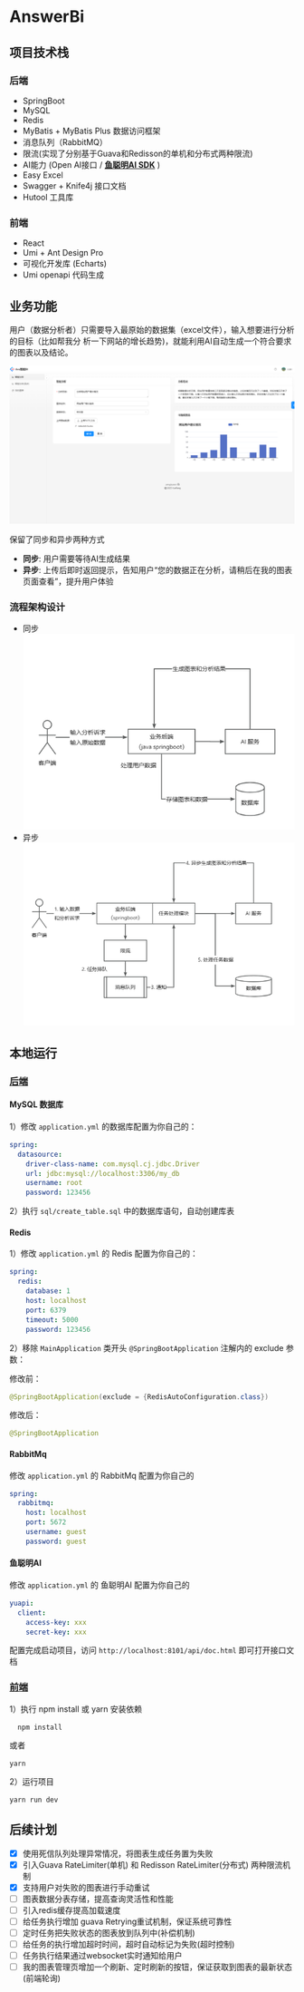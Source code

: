 # AnswerBi

## 项目技术栈

### 后端

- SpringBoot
- MySQL
- Redis
- MyBatis + MyBatis Plus 数据访问框架
- 消息队列（RabbitMQ）
- 限流(实现了分别基于Guava和Redisson的单机和分布式两种限流)
- AI能力 (Open AI接口 / **[鱼聪明AI SDK](https://www.yucongming.com/dev)** )
- Easy Excel
- Swagger + Knife4j 接口文档
- Hutool 工具库

### 前端

- React
- Umi + Ant Design Pro
- 可视化开发库 (Echarts)
- Umi openapi 代码生成 

## 业务功能
用户（数据分析者）只需要导入最原始的数据集（excel文件），输入想要进行分析的目标（比如帮我分
析一下网站的增长趋势)，就能利用AI自动生成一个符合要求的图表以及结论。

![智能分析](doc/function.png)
 
保留了同步和异步两种方式

- **同步**: 用户需要等待AI生成结果
- **异步**: 上传后即时返回提示，告知用户“您的数据正在分析，请稍后在我的图表页面查看”，提升用户体验

### 流程架构设计

- 同步
  ![同步架构](doc/baseSiteStructure.png)
- 异步
  ![异步架构](doc/asyncSiteStructure.png)

## 本地运行
### [后端](https://gitee.com/anscoder/answerBi-backend) 
#### MySQL 数据库

1）修改 `application.yml` 的数据库配置为你自己的：

```yml
spring:
  datasource:
    driver-class-name: com.mysql.cj.jdbc.Driver
    url: jdbc:mysql://localhost:3306/my_db
    username: root
    password: 123456
```

2）执行 `sql/create_table.sql` 中的数据库语句，自动创建库表

#### Redis 

1）修改 `application.yml` 的 Redis 配置为你自己的：

```yml
spring:
  redis:
    database: 1
    host: localhost
    port: 6379
    timeout: 5000
    password: 123456
```

2）移除 `MainApplication` 类开头 `@SpringBootApplication` 注解内的 exclude 参数：

修改前：

```java
@SpringBootApplication(exclude = {RedisAutoConfiguration.class})
```

修改后：


```java
@SpringBootApplication
```
#### RabbitMq
修改 `application.yml` 的 RabbitMq 配置为你自己的
```yml
spring:
  rabbitmq:
    host: localhost
    port: 5672
    username: guest
    password: guest
```

#### 鱼聪明AI
修改 `application.yml` 的 鱼聪明AI 配置为你自己的
```yml
yuapi:
  client:
    access-key: xxx
    secret-key: xxx
```

配置完成启动项目，访问 `http://localhost:8101/api/doc.html` 即可打开接口文档

### [前端](https://gitee.com/anscoder/answer-bi-frontend)
1）执行 npm install 或 yarn 安装依赖
```shell
  npm install
```
或者
```shell
yarn
```
2）运行项目
```shell
yarn run dev
```

## 后续计划
- [x] 使用死信队列处理异常情况，将图表生成任务置为失败
- [x] 引入Guava RateLimiter(单机) 和 Redisson RateLimiter(分布式) 两种限流机制 
- [x] 支持用户对失败的图表进行手动重试
- [ ] 图表数据分表存储，提高查询灵活性和性能
- [ ] 引入redis缓存提高加载速度
- [ ] 给任务执行增加 guava Retrying重试机制，保证系统可靠性
- [ ] 定时任务把失败状态的图表放到队列中(补偿机制)
- [ ] 给任务的执行增加超时时间，超时自动标记为失败(超时控制)
- [ ] 任务执行结果通过websocket实时通知给用户
- [ ] 我的图表管理页增加一个刷新、定时刷新的按钮，保证获取到图表的最新状态(前端轮询)